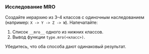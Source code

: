 ### Исследование MRO

Создайте иерархию из 3–4 классов с одиночным наследованием (например: `X -> Y -> Z -> W`). Напечатайте:
1. Список `__mro__` одного из нижних классов.
2. Вывод функции `type.mro(<класс>)`.

Убедитесь, что оба способа дают одинаковый результат.
